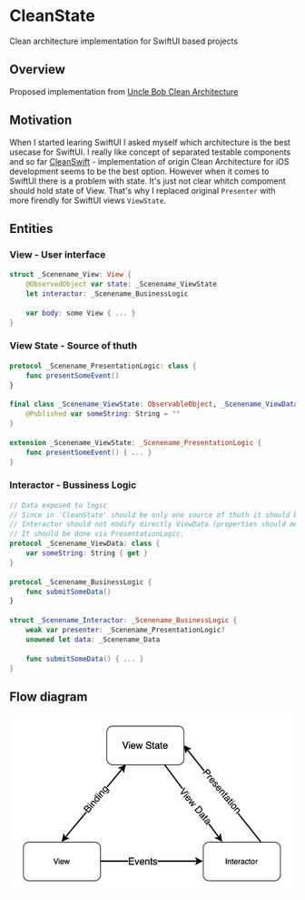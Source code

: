 # CleanState
Clean architecture implementation for SwiftUI based projects

## Overview
Proposed implementation from [Uncle Bob Clean Architecture](https://blog.cleancoder.com/uncle-bob/2012/08/13/the-clean-architecture.html)

## Motivation
When I started learing SwiftUI I asked myself which architecture is the best usecase for SwiftUI. I really like concept of separated testable components and so far [CleanSwift](https://clean-swift.com) - implementation of origin Clean Architecture for iOS development seems to be the best option.
However when it comes to SwiftUI there is a problem with state. It's just not clear whitch compoment should hold state of View.
That's why I replaced original `Presenter` with more firendly for SwiftUI views `ViewState`.

## Entities
### View - User interface

```swift
struct _Scenename_View: View {
    @ObservedObject var state: _Scenename_ViewState
    let interactor: _Scenename_BusinessLogic
    
    var body: some View { ... }
}
```

### View State - Source of thuth

```swift
protocol _Scenename_PresentationLogic: class {
    func presentSomeEvent()
}

final class _Scenename_ViewState: ObservableObject, _Scenename_ViewData {
    @Published var someString: String = ""
}

extension _Scenename_ViewState: _Scenename_PresentationLogic {
    func presentSomeEvent() { ... }
}
```

### Interactor - Bussiness Logic 
```swift
// Data exposed to logic
// Since in 'CleanState' should be only one source of thuth it should be implemented by ViewState.
// Interactor should not modify directly ViewData (properties should me market 'get'). 
// It should be done via PresentationLogic.
protocol _Scenename_ViewData: class {
    var someString: String { get }
}

protocol _Scenename_BusinessLogic {
    func submitSomeData()
}

struct _Scenename_Interactor: _Scenename_BusinessLogic {
    weak var presenter: _Scenename_PresentationLogic?
    unowned let data: _Scenename_Data
    
    func submitSomeData() { ... }
}
```
 
## Flow diagram
![Diagram not loaded](https://github.com/wojtowiczm/CleanState/blob/main/FlowDiagram.png?raw=true)

